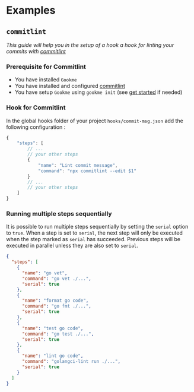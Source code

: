 # Examples

## `commitlint`

*This guide will help you in the setup of a hook a hook for linting your commits with [commitlint](https://github.com/conventional-changelog/commitlint)*

### Prerequisite for Commitlint

- You have installed `Gookme`
- You have installed and configured [commitlint](https://github.com/conventional-changelog/commitlint)
- You have setup `Gookme` using `gookme init` (see [get started](getting-started.md) if needed)

### Hook for Commitlint

In the global hooks folder of your project `hooks/commit-msg.json` add the following configuration :

```js title="hooks/commit-msg.json"
{
    "steps": [
        // ...
        // your other steps
        {
            "name": "Lint commit message",
            "command": "npx commitlint --edit $1"
        }
        // ...
        // your other steps
    ]
}
```

### Running multiple steps sequentially

It is possible to run multiple steps sequentially by setting the `serial` option to `true`. When a step is set to `serial`, the next step will only be executed when the step marked as `serial` has succeeded. Previous steps will be executed in parallel unless they are also set to `serial`.

```json title="hooks/commit-msg.json"
{
  "steps": [
    {
      "name": "go vet",
      "command": "go vet ./...",
      "serial": true
    },
    {
      "name": "format go code",
      "command": "go fmt ./...",
      "serial": true
    },
    {
      "name": "test go code",
      "command": "go test ./...",
      "serial": true
    },
    {
      "name": "lint go code",
      "command": "golangci-lint run ./...",
      "serial": true
    }
  ]
}
```
